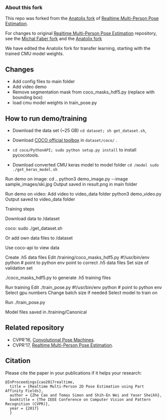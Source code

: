 ### About this fork

 This repo was forked from the [Anatolix fork](https://github.com/anatolix/keras_Realtime_Multi-Person_Pose_Estimation) of [Realtime Multi-Person Pose Estimation](https://github.com/ZheC/Realtime_Multi-Person_Pose_Estimation).

For changes to original [Realtime Multi-Person Pose Estimation](https://github.com/ZheC/Realtime_Multi-Person_Pose_Estimation) repository, see the [Michal Faber fork](https://github.com/michalfaber/keras_Realtime_Multi-Person_Pose_Estimation) and the [Anatolix fork](https://github.com/anatolix/keras_Realtime_Multi-Person_Pose_Estimation)

We have edited the Anatolix fork for transfer learning, starting with the trained CMU model weights.

## Changes

- Add config files to main folder
- Add video demo
- Remove segmentation mask from coco_masks_hdf5.py (replace with bounding box)
- load cmu model weights in train_pose.py

## How to run demo/training

- Download the data set (~25 GB) `cd dataset; sh get_dataset.sh`,
- Download [COCO official toolbox](https://github.com/pdollar/coco) in `dataset/coco/` . 
- `cd coco/PythonAPI; sudo python setup.py install` to install pycocotools.

- Download converted CMU keras model to model folder
`cd /model
sudo ./get_keras_model.sh`

Run demo on image:
cd ..
python3 demo_image.py --image sample_images/ski.jpg
Output saved in result.png in main folder

Run demo on video:
Add video to video_data folder
python3 demo_video.py
Output saved to video_data folder


Training steps

Download data to /dataset

coco:
sudo ./get_dataset.sh

Or add own data files to /dataset

Use coco-api to view data


Create .h5 data files
Edit /training/coco_masks_hdf5.py 
#!/usr/bin/env python # point to python env
point to correct .h5 data files
Set size of validation set

./coco_masks_hdf5.py to generate .h5 training files

Run training
Edit ./train_pose.py 
#!/usr/bin/env python # point to python env
Select gpu numbers
Change batch size if needed
Select model to train on

Run ./train_pose.py

Model files saved in /training/Canonical

    
## Related repository
- CVPR'16, [Convolutional Pose Machines](https://github.com/shihenw/convolutional-pose-machines-release).
- CVPR'17, [Realtime Multi-Person Pose Estimation](https://github.com/ZheC/Realtime_Multi-Person_Pose_Estimation).

## Citation
Please cite the paper in your publications if it helps your research:    

    @InProceedings{cao2017realtime,
      title = {Realtime Multi-Person 2D Pose Estimation using Part Affinity Fields},
      author = {Zhe Cao and Tomas Simon and Shih-En Wei and Yaser Sheikh},
      booktitle = {The IEEE Conference on Computer Vision and Pattern Recognition (CVPR)},
      year = {2017}
      }
	  
